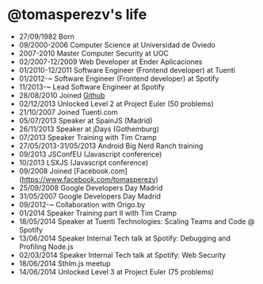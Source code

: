 @tomasperezv's life
===================

- 27/09/1982 Born
- 09/2000-2006 Computer Science at Universidad de Oviedo
- 2007-2010 Master Computer Security at UOC
- 02/2007-12/2009 Web Developer at Ender Aplicaciones
- 01/2010-12/2011 Software Engineer (Frontend developer) at Tuenti
- 01/2012-~ Software Engineer (Frontend developer) at Spotify
- 11/2013-~ Lead Software Engineer at Spotify
- 28/08/2010 Joined [Github](https://github.com/tomasperezv)
- 02/12/2013 Unlocked Level 2 at Project Euler (50 problems)
- 21/10/2007 Joined Tuenti.com
- 05/07/2013 Speaker at SpainJS (Madrid)
- 26/11/2013 Speaker at jDays (Gothemburg)
- 07/2013 Speaker Training with Tim Cramp
- 27/05/2013-31/05/2013 Android Big Nerd Ranch training
- 09/2013 JSConfEU (Javascript conference)
- 10/2013 LSXJS (Javascript conference)
- 09/2008 Joined [Facebook.com] (https://www.facebook.com/tomasperezv)
- 25/09/2008 Google Developers Day Madrid
- 31/05/2007 Google Developers Day Madrid
- 09/2012-~ Collaboration with Origo.by
- 01/2014 Speaker Training part II with Tim Cramp
- 18/05/2014 Speaker at Tuenti Technologies: Scaling Teams and Code @ Spotify
- 13/06/2014 Speaker Internal Tech talk at Spotify: Debugging and Profiling Node.js
- 02/03/2014 Speaker Internal Tech talk at Spotify: Web Security
- 18/06/2014 Sthlm.js meetup
- 14/06/2014 Unlocked Level 3 at Project Euler (75 problems)
